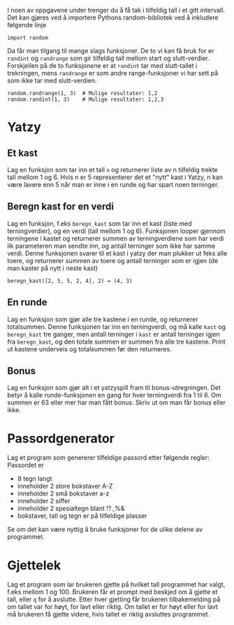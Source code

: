 I noen av oppgavene under trenger du å få tak i tilfeldig tall i et gitt intervall. Det kan gjøres ved å importere Pythons random-bibliotek ved å inkludere følgende linje
```
import random
```
Da får man tilgang til mange slags funksjoner. De to vi kan få bruk for er `randint` og `randrange` som gir tilfeldig tall mellom start og slutt-verdier. Forskjellen på de to funksjonene er at `randint` tar med slutt-tallet i trekningen, mens `randrange` er som andre range-funksjoner vi har sett på som ikke tar med slutt-verdien.
```
random.randrange(1, 3)  # Mulige resultater: 1,2
random.randint(1, 3)    # Mulige resultater: 1,2,3
```

# Yatzy

## Et kast
Lag en funksjon som tar inn et tall `n` og returnerer liste av n tilfeldig trekte tall mellom 1 og 6. 
Hvis n er 5 representerer det et "nytt" kast i Yatzy, n kan være lavere enn 5 når man er inne i en runde og har spart noen terninger.

## Beregn kast for en verdi
Lag en funksjon, f.eks `beregn_kast` som tar inn et kast (liste med terningverdier), og en verdi (tall mellom 1 og 6). Funksjonen looper gjennom terningene i kastet og returnerer summen av terningverdiene som har verdi lik parameteren man sendte inn, og antall terninger som ikke har samme verdi. 
Denne funksjonen svarer til et kast i yatzy der man plukker ut feks alle toere, og returnerer summen av toere og antall terninger som er igjen (de man kaster på nytt i neste kast)
```
beregn_kast([2, 5, 5, 2, 4], 2) = (4, 3)
```

## En runde
Lag en funksjon som gjør alle tre kastene i en runde, og returnerer totalsummen.
Denne funksjonen tar inn en terningverdi, og må kalle `kast` og `beregn_kast` tre ganger, men antall terninger i `kast` er antall terninger igjen fra `beregn_kast`, og den totale summen er summen fra alle tre kastene. Print ut kastene underveis og totalsummen før den returneres.

## Bonus
Lag en funksjon som gjør alt i et yatzyspill fram til bonus-utregningen. Det betyr å kalle runde-funksjonen en gang for hver terningverdi fra 1 til 6. Om summen er 63 eller mer har man fått bonus. Skriv ut om man får bonus eller ikke.

# Passordgenerator

Lag et program som genererer tilfeldige passord etter følgende regler:
Passordet er
* 8 tegn langt
* inneholder 2 store bokstaver A-Z
* inneholder 2 små bokstaver a-z
* inneholder 2 siffer
* inneholder 2 spesialtegn blant !?.,%&
* bokstaver, tall og tegn er på tilfeldige plasser

Se om det kan være nyttig å bruke funksjoner for de ulike delene av programmet.

# Gjettelek
Lag et program som lar brukeren gjette på hvilket tall programmet har valgt, f.eks mellom 1 og 100.
Brukeren får et prompt med beskjed om å gjette et tall, eller `q` for å avslutte.
Etter hver gjetting får brukeren tilbakemelding på om tallet var for høyt, for lavt eller riktig.
Om tallet er for høyt eller for lavt må brukeren få gjette videre, hvis tallet er riktig avsluttes programmet.
